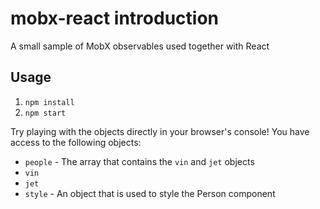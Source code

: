 # mobx-react introduction

A small sample of MobX observables used together with React

## Usage

1. `npm install`
2. `npm start`

Try playing with the objects directly in your browser's console! You have access to the following objects:

* `people` - The array that contains the `vin` and `jet` objects
* `vin`
* `jet`
* `style` - An object that is used to style the Person component

